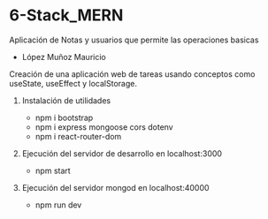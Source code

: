 # 6-Stack_MERN
 Aplicación de Notas y usuarios que permite las operaciones basicas
 - López Muñoz Mauricio
 
 Creación de una aplicación web de tareas usando conceptos como useState, useEffect y localStorage.


1. Instalación de utilidades
    - npm i bootstrap
    - npm i express mongoose cors dotenv
    - npm i react-router-dom
					
2. Ejecución del servidor de desarrollo en localhost:3000
    - npm start 

2. Ejecución del servidor mongod en localhost:40000
    - npm run dev
				
